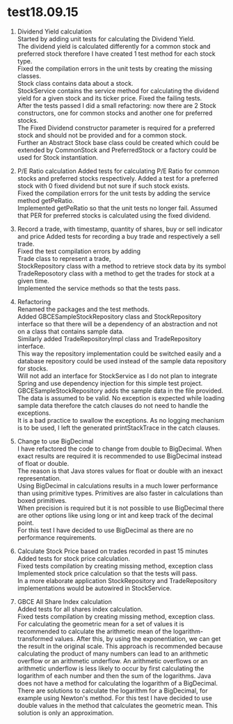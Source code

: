 # test18.09.15

1. Dividend Yield calculation  
Started by adding unit tests for calculating the Dividend Yield.  
The dividend yield is calculated differently for a common stock and preferred stock therefore I have created 1 test method for each stock type.  
Fixed the compilation errors in the unit tests by creating the missing classes.  
Stock class contains data about a stock.   
StockService contains the service method for calculating the dividend yield for a given stock and its ticker price. 
Fixed the failing tests.  
After the tests passed I did a small refactoring: now there are 2 Stock constructors, one for common stocks and another one for preferred stocks.  
The Fixed Dividend constructor parameter is required for a preferred stock and should not be provided and for a common stock.  
Further an Abstract Stock base class could be created which could be extended by CommonStock and PreferredStock or a factory could be used for Stock instantiation.  

2. P/E Ratio calculation
Added tests for calculating P/E Ratio for common stocks and preferred stocks respectively. Added a test for a preferred stock with 0 fixed dividend but not sure if such stock exists.  
Fixed the compilation errors for the unit tests by adding the service method getPeRatio.  
Implemented getPeRatio so that the unit tests no longer fail. Assumed that PER for preferred stocks is calculated using the fixed dividend.  

3. Record a trade, with timestamp, quantity of shares, buy or sell indicator and price 
Added tests for recording a buy trade and respectively a sell trade.   
Fixed the test compilation errors by adding   
				Trade class to represent a trade,  
				StockRepository class with a method to retrieve stock data by its symbol  
				TradeReposotory class with a method to get the trades for stock at a given time.  				
Implemented the service methods so that the tests pass.  

4. Refactoring  
Renamed the packages and the test methods.  
Added GBCESampleStockRepository class and StockRepository interface so that there will be a dependency of an abstraction and not on a class that contains sample data.  
Similarly added TradeRepositoryImpl class and TradeRepository interface.  
This way the repository implementation could be switched easily and a database repository could be used instead of the sample data repository for stocks.  
Will not add an interface for StockService as I do not plan to integrate Spring and use dependency injection for this simple test project.  
GBCESampleStockRepository adds the sample data in the file provided. The data is assumed to be valid. No exception is expected while loading sample data therefore the catch clauses do not need to handle the exceptions.   
It is a bad practice to swallow the exceptions. As no logging mechanism is to be used, I left the generated printStackTrace in the catch clauses.    

5. Change to use BigDecimal  
I have refactored the code to change from double to BigDecimal. When exact results are required it is recommended to use BigDecimal instead of float or double.  
The reason is that Java stores values for float or double with an inexact representation.  
Using BigDecimal in calculations results in a much lower performance than using primitive types. Primitives are also faster in calculations than boxed primitives.  
When precision is required but it is not possible to use BigDecimal there are other options like using long or int and keep track of the decimal point.  
For this test I have decided to use BigDecimal as there are no performance requirements.  

5. Calculate Stock Price based on trades recorded in past 15 minutes  
Added tests for stock price calculation.  
Fixed tests compilation by creating missing method, exception class  
Implemented stock price calculation so that the tests will pass.  
In a more elaborate application StockRepository and TradeRepository implementations would be autowired in StockService.  


6. GBCE All Share Index calculation  
Added tests for all shares index calculation.  
Fixed tests compilation by creating missing method, exception class.  
For calculating the geometric mean for a set of values it is recommended to calculate the arithmetic mean of the logarithm-transformed values.
After this, by using the exponentiation, we can get the result in the original scale.
This approach is recommended because calculating the product of many numbers can lead to an arithmetic overflow or an arithmetic underflow. 
An arithmetic overflows or an arithmetic underflow is less likely to occur by first calculating the logarithm of each number and then the sum of the logarithms.
Java does not have a method for calculating the logarithm of a BigDecimal. There are solutions to calculate the logarithm for a BigDecimal, for example using Newton's method.
For this test I have decided to use double values in the method that calculates the geometric mean. This solution is only an approximation.









	

			

